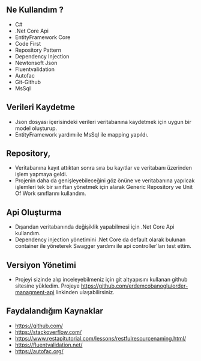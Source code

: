 ## Ne Kullandım ?

- C#
- .Net Core Api
- EntityFramework Core
- Code First
- Repository Pattern
- Dependency Injection
- Newtonsoft Json 
- Fluentvalidation 
- Autofac
- Git-Github
- MsSql

## Verileri Kaydetme

- Json dosyası içerisindeki verileri veritabanına kaydetmek için uygun bir model oluşturup.
- EntityFramework yardımıile MsSql ile mapping yapıldı.

## Repository,

- Veritabanına kayıt attıktan sonra sıra bu kayıtlar ve veritabanı üzerinden işlem yapmaya geldi. 
- Projenin daha da genişleyebileceğini göz önüne ve veritabanına yapılcak işlemleri tek bir sınıftan yönetmek için alarak Generic Repository ve Unit Of Work sınıflarını kullandım. 

## Api Oluşturma

- Dışarıdan veritabanında değişiklik yapabilmesi için .Net Core Api kullandım. 
- Dependency injection yönetimini .Net Core da default olarak bulunan container ile yöneterek Swagger yardımı ile api controller'ları test ettim.

## Versiyon Yönetimi

- Projeyi sizinde alıp inceleyebilmeniz için git altyapısını kullanan github sitesine yükledim. Projeye  https://github.com/erdemcobanoglu/order-managment-api linkinden ulaşabilirsiniz.

## Faydalandığım Kaynaklar

- https://github.com/ 
- https://stackoverflow.com/
- https://www.restapitutorial.com/lessons/restfulresourcenaming.html/
- https://fluentvalidation.net/
- https://autofac.org/
